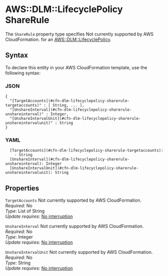 # AWS::DLM::LifecyclePolicy ShareRule<a name="aws-properties-dlm-lifecyclepolicy-sharerule"></a>

<a name="aws-properties-dlm-lifecyclepolicy-sharerule-description"></a>The `ShareRule` property type specifies Not currently supported by AWS CloudFormation\. for an [AWS::DLM::LifecyclePolicy](aws-resource-dlm-lifecyclepolicy.md)\.

## Syntax<a name="aws-properties-dlm-lifecyclepolicy-sharerule-syntax"></a>

To declare this entity in your AWS CloudFormation template, use the following syntax:

### JSON<a name="aws-properties-dlm-lifecyclepolicy-sharerule-syntax.json"></a>

```
{
  "[TargetAccounts](#cfn-dlm-lifecyclepolicy-sharerule-targetaccounts)" : [ String, ... ],
  "[UnshareInterval](#cfn-dlm-lifecyclepolicy-sharerule-unshareinterval)" : Integer,
  "[UnshareIntervalUnit](#cfn-dlm-lifecyclepolicy-sharerule-unshareintervalunit)" : String
}
```

### YAML<a name="aws-properties-dlm-lifecyclepolicy-sharerule-syntax.yaml"></a>

```
  [TargetAccounts](#cfn-dlm-lifecyclepolicy-sharerule-targetaccounts): 
    - String
  [UnshareInterval](#cfn-dlm-lifecyclepolicy-sharerule-unshareinterval): Integer
  [UnshareIntervalUnit](#cfn-dlm-lifecyclepolicy-sharerule-unshareintervalunit): String
```

## Properties<a name="aws-properties-dlm-lifecyclepolicy-sharerule-properties"></a>

`TargetAccounts`  <a name="cfn-dlm-lifecyclepolicy-sharerule-targetaccounts"></a>
Not currently supported by AWS CloudFormation\.  
*Required*: No  
*Type*: List of String  
*Update requires*: [No interruption](https://docs.aws.amazon.com/AWSCloudFormation/latest/UserGuide/using-cfn-updating-stacks-update-behaviors.html#update-no-interrupt)

`UnshareInterval`  <a name="cfn-dlm-lifecyclepolicy-sharerule-unshareinterval"></a>
Not currently supported by AWS CloudFormation\.  
*Required*: No  
*Type*: Integer  
*Update requires*: [No interruption](https://docs.aws.amazon.com/AWSCloudFormation/latest/UserGuide/using-cfn-updating-stacks-update-behaviors.html#update-no-interrupt)

`UnshareIntervalUnit`  <a name="cfn-dlm-lifecyclepolicy-sharerule-unshareintervalunit"></a>
Not currently supported by AWS CloudFormation\.  
*Required*: No  
*Type*: String  
*Update requires*: [No interruption](https://docs.aws.amazon.com/AWSCloudFormation/latest/UserGuide/using-cfn-updating-stacks-update-behaviors.html#update-no-interrupt)